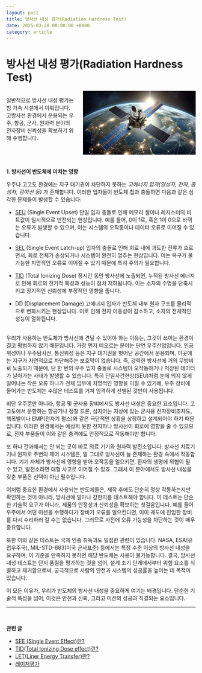 ```yaml
---
layout: post
title: 방사선 내성 평가(Radiation Hardness Test)
date: 2025-03-28 00:00:00 +0900
category: article
---
```

# 방사선 내성 평가(Radiation Hardness Test)

<div style="overflow: hidden;">
  <!-- 이미지 -->
  <img src="/assets/Articles/space2.png" style="float: right; margin: 0 0 20px 20px; width: 300px; max-width: 100%;">

  <!-- 텍스트 -->
  <p>
    일반적으로 방사선 내성 평가는 빔 가속 시설에서 이뤄집니다.
    고방사선 환경에서 운용되는 우주, 항공, 군사, 원자력 분야의 전자장비 신뢰성을 확보하기 위해 수행합니다.
  </p>
</div>

**1. 방사선이 반도체에 미치는 영향**

우주나 고고도 환경에는 지구 대기권이 차단하지 못하는 _고에너지 입자(양성자, 전자, 중성자, 감마선 등)_ 가 존재합니다. 이러한 입자들이 반도체 칩과 충돌하면 다음과 같은 심각한 문제들이 발생할 수 있습니다:

- [SEU](/article/2025/03/30/1.-SEE.html) (Single Event Upset)
단일 입자 충돌로 인해 메모리 셀이나 레지스터의 비트값이 일시적으로 반전되는 현상입니다. 예를 들어, 0이 1로, 혹은 1이 0으로 바뀌는 오류가 발생할 수 있으며, 이는 시스템의 오작동이나 데이터 오류로 이어질 수 있습니다.

- [SEL](/article/2025/03/30/1.-SEE.html) (Single Event Latch-up)
입자의 충돌로 인해 회로 내에 과도한 전류가 흐르면서, 회로 전체가 손상되거나 시스템이 완전히 멈추는 현상입니다. 이는 복구가 불가능한 치명적인 오류로 이어질 수 있기 때문에 특히 주의가 필요합니다.

- [TID](/article/2025/03/24/7.TID.html) (Total Ionizing Dose)
장시간 동안 방사선에 노출되면, 누적된 방사선 에너지로 인해 회로의 전기적 특성과 성능이 점차 저하됩니다. 이는 소자의 수명을 단축시키고 장기적인 신뢰성에 부정적인 영향을 줍니다.

- DD (Displacement Damage)
고에너지 입자가 반도체 내부 원자 구조를 물리적으로 변화시키는 현상입니다. 이로 인해 전자 이동성이 감소하고, 소자의 전체적인 성능이 열화됩니다.

<br/> <!-- 한줄 띄기 -->
우리가 사용하는 반도체가 방사선에 견딜 수 있어야 하는 이유는, 그것이 쓰이는 환경이 결코 평범하지 않기 때문입니다. 가장 먼저 떠오르는 분야는 단연 우주산업입니다. 인공위성이나 우주탐사선, 통신위성 등은 지구 대기권을 벗어난 공간에서 운용되며, 이곳에는 지구가 자연적으로 차단해주는 보호막이 없습니다. 즉, 강력한 방사선에 거의 무방비로 노출되기 때문에, 단 한 번의 우주 입자 충돌로 시스템이 오작동하거나 저장된 데이터가 날아가는 사태가 발생할 수 있습니다. 특히 단일사건현상(SEU)처럼 눈에 띄지 않게 일어나는 작은 오류 하나가 전체 임무에 치명적인 영향을 미칠 수 있기에, 우주 장비에 들어가는 반도체는 수많은 테스트를 거쳐 엄격하게 선별된 것만이 사용됩니다.

비단 우주뿐만 아니라, 항공 및 군사용 장비에서도 방사선 내성은 중요한 요소입니다. 고고도에서 운항하는 항공기나 정찰 드론, 심지어는 지상에 있는 군사용 전자장비조차도, 핵폭발이나 EMP(전자기 펄스)와 같은 극단적인 상황을 상정하고 설계되어야 하기 때문입니다. 이러한 환경에서는 예상치 못한 전자파나 방사선이 회로에 영향을 줄 수 있으므로, 전자 부품들이 이와 같은 충격에도 안정적으로 작동해야만 합니다.

또 하나 간과해서는 안 되는 곳이 바로 의료 기기와 원자력 발전소입니다. 방사선 치료기기나 원자로 주변의 제어 시스템은, 말 그대로 방사선이 늘 존재하는 환경 속에서 작동합니다. 기기 자체가 방사선에 영향을 받아 오작동을 일으키면, 환자의 생명에 위협이 될 수 있고, 발전소라면 대형 사고로 이어질 수 있죠. 그래서 이 분야에서도 방사선 내성을 갖춘 부품은 선택이 아닌 필수입니다.

이처럼 중요한 환경에서 사용되는 반도체들은, 제작 후에도 단순히 정상 작동하는지만 확인하는 것이 아니라, 방사선에 얼마나 강한지를 테스트해야 합니다. 이 테스트는 단순한 기술적 요구가 아니라, 제품의 안정성과 신뢰성을 확보하는 첫걸음입니다. 예를 들어 우주에서 어떤 미션을 수행하다가 장비가 오류를 일으킨다면, 이미 궤도에 진입한 장비를 다시 수리하러 갈 수는 없습니다. 그러므로 사전에 오류 가능성을 차단하는 것이 매우 중요합니다.

또한 이와 같은 테스트는 국제 인증 취득과도 밀접한 관련이 있습니다. NASA, ESA(유럽우주국), MIL-STD-883(미국 군사표준) 등에서는 특정 수준 이상의 방사선 내성을 요구하며, 이 기준을 만족하지 못하면 해당 반도체는 사용이 불가능합니다. 결국, 방사선 내성 테스트는 단지 품질을 평가하는 것을 넘어, 설계 초기 단계에서부터 위험 요소를 식별하고 제거함으로써, 궁극적으로 사람의 안전과 시스템의 성공률을 높이는 데 목적이 있습니다.

이 모든 이유가, 우리가 반도체의 방사선 내성을 중요하게 여기는 배경입니다. 단순한 기술적 특성을 넘어, 이것은 안전과 신뢰, 그리고 미션의 성공과 직결되는 요소입니다.


-------------------------------------
<br/> <!-- 한줄 띄기 -->

**관련 글**
- [SEE (Single Event Effect)란?](/article/2025/03/30/1.-SEE.html)
- [TID(Total Ionizing Dose effect)란?](//article/2025/03/24/7.TID.html)
- [LET(Liner Energy Transfer)란?](/article/2025/03/25/6.LET.html)
- [레이저평가](/article/2025/03/27/4.레이저평가.html)
